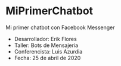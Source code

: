 # MiPrimerChatbot
Mi primer chatbot con Facebook Messenger
* Desarrollador: Erik Flores
* Taller: Bots de Mensajeria
* Conferencista: Luis Azurdia
* Fecha: 25 de abril de 2020